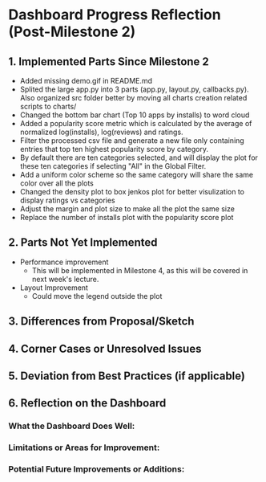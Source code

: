 # Dashboard Progress Reflection (Post-Milestone 2)

## 1. Implemented Parts Since Milestone 2
- Added missing demo.gif in README.md
- Splited the large app.py into 3 parts (app.py, layout.py, callbacks.py). Also organized src folder better by moving all charts creation related scripts to charts/
- Changed the bottom bar chart (Top 10 apps by installs) to word cloud
- Added a popularity score metric which is calculated by the average of normalized log(installs), log(reviews) and ratings.
- Filter the processed csv file and generate a new file only containing entries that top ten highest popularity score by category.
- By default there are ten categories selected, and will display the plot for these ten categories if selecting "All" in the Global Filter.
- Add a uniform color scheme so the same category will share the same color over all the plots
- Changed the density plot to box jenkos plot for better visulization to display ratings vs categories
- Adjust the margin and plot size to make all the plot the same size
- Replace the number of installs plot with the popularity score plot

## 2. Parts Not Yet Implemented
- Performance improvement
    - This will be implemented in Milestone 4, as this will be covered in next week's lecture.
- Layout Improvement
    - Could move the legend outside the plot

## 3. Differences from Proposal/Sketch

## 4. Corner Cases or Unresolved Issues

## 5. Deviation from Best Practices (if applicable)

## 6. Reflection on the Dashboard

### What the Dashboard Does Well:

### Limitations or Areas for Improvement:

### Potential Future Improvements or Additions: